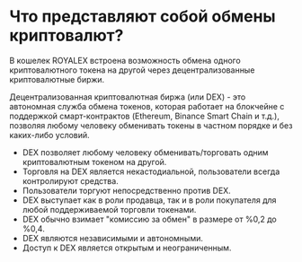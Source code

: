 # Что представляют собой обмены криптовалют?

В кошелек ROYALEX встроена возможность обмена одного криптовалютного токена на другой через децентрализованные криптовалютные биржи.

Децентрализованная криптовалютная биржа (или DEX) - это автономная служба обмена токенов, которая работает на блокчейне с поддержкой смарт-контрактов (Ethereum, Binance Smart Chain и т.д.), позволяя любому человеку обменивать токены в частном порядке и без каких-либо условий.

- DEX позволяет любому человеку обменивать/торговать одним криптовалютным токеном на другой.
- Торговля на DEX является некастодиальной, пользователи всегда контролируют средства.
- Пользователи торгуют непосредственно против DEX.
- DEX выступает как в роли продавца, так и в роли покупателя для любой поддерживаемой торговли токенами.
- DEX обычно взимает "комиссию за обмен" в размере от %0,2 до %0,4.
- DEX являются независимыми и автономными.
- Доступ к DEX является открытым и неограниченным.
